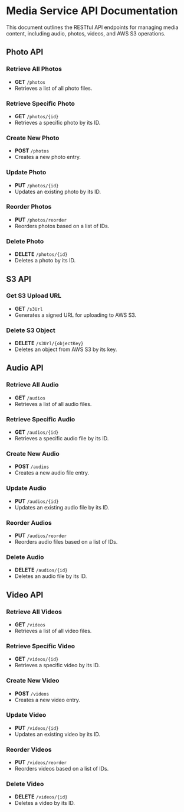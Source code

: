 # Media Service API Documentation

This document outlines the RESTful API endpoints for managing media content, including audio, photos, videos, and AWS S3 operations.

## Photo API

### Retrieve All Photos
- **GET** `/photos`
- Retrieves a list of all photo files.

### Retrieve Specific Photo
- **GET** `/photos/{id}`
- Retrieves a specific photo by its ID.

### Create New Photo
- **POST** `/photos`
- Creates a new photo entry.

### Update Photo
- **PUT** `/photos/{id}`
- Updates an existing photo by its ID.

### Reorder Photos
- **PUT** `/photos/reorder`
- Reorders photos based on a list of IDs.

### Delete Photo
- **DELETE** `/photos/{id}`
- Deletes a photo by its ID.

## S3 API

### Get S3 Upload URL
- **GET** `/s3Url`
- Generates a signed URL for uploading to AWS S3.

### Delete S3 Object
- **DELETE** `/s3Url/{objectKey}`
- Deletes an object from AWS S3 by its key.

## Audio API

### Retrieve All Audio
- **GET** `/audios`
- Retrieves a list of all audio files.

### Retrieve Specific Audio
- **GET** `/audios/{id}`
- Retrieves a specific audio file by its ID.

### Create New Audio
- **POST** `/audios`
- Creates a new audio file entry.

### Update Audio
- **PUT** `/audios/{id}`
- Updates an existing audio file by its ID.

### Reorder Audios
- **PUT** `/audios/reorder`
- Reorders audio files based on a list of IDs.

### Delete Audio
- **DELETE** `/audios/{id}`
- Deletes an audio file by its ID.

## Video API

### Retrieve All Videos
- **GET** `/videos`
- Retrieves a list of all video files.

### Retrieve Specific Video
- **GET** `/videos/{id}`
- Retrieves a specific video by its ID.

### Create New Video
- **POST** `/videos`
- Creates a new video entry.

### Update Video
- **PUT** `/videos/{id}`
- Updates an existing video by its ID.

### Reorder Videos
- **PUT** `/videos/reorder`
- Reorders videos based on a list of IDs.

### Delete Video
- **DELETE** `/videos/{id}`
- Deletes a video by its ID.

